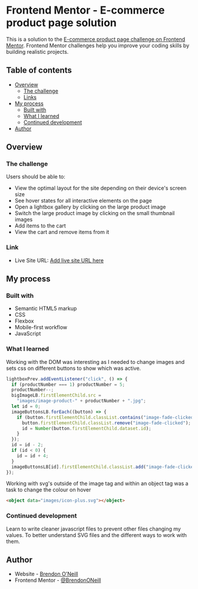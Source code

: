 # Frontend Mentor - E-commerce product page solution

This is a solution to the [E-commerce product page challenge on Frontend Mentor](https://www.frontendmentor.io/challenges/ecommerce-product-page-UPsZ9MJp6). Frontend Mentor challenges help you improve your coding skills by building realistic projects.

## Table of contents

- [Overview](#overview)
  - [The challenge](#the-challenge)
  - [Links](#links)
- [My process](#my-process)
  - [Built with](#built-with)
  - [What I learned](#what-i-learned)
  - [Continued development](#continued-development)
- [Author](#author)


## Overview

### The challenge

Users should be able to:

- View the optimal layout for the site depending on their device's screen size
- See hover states for all interactive elements on the page
- Open a lightbox gallery by clicking on the large product image
- Switch the large product image by clicking on the small thumbnail images
- Add items to the cart
- View the cart and remove items from it

### Link

- Live Site URL: [Add live site URL here](https://brendononeill.github.io/Frontend-Mentor/)

## My process

### Built with

- Semantic HTML5 markup
- CSS
- Flexbox
- Mobile-first workflow
- JavaScript

### What I learned

Working with the DOM was interesting as I needed to change images and sets css on different buttons to show which was active.

```js
lightboxPrev.addEventListener("click", () => {
  if (productNumber === 1) productNumber = 5;
  productNumber--;
  bigImageLB.firstElementChild.src =
    "images/image-product-" + productNumber + ".jpg";
  let id = 0;
  imageButtonsLB.forEach((button) => {
    if (button.firstElementChild.classList.contains("image-fade-clicked")) {
      button.firstElementChild.classList.remove("image-fade-clicked");
      id = Number(button.firstElementChild.dataset.id);
    }
  });
  id = id - 2;
  if (id < 0) {
    id = id + 4;
  }
  imageButtonsLB[id].firstElementChild.classList.add("image-fade-clicked");
});
```

Working with svg's outside of the image tag and within an object tag was a task to change the colour on hover

```html
<object data="images/icon-plus.svg"></object>
```

### Continued development

Learn to write cleaner javascript files to prevent other files changing my values.
To better understand SVG files and the different ways to work with them.

## Author

- Website - [Brendon O'Neill](https://brendononeill.github.io/Portfolio-Revamp/)
- Frontend Mentor - [@BrendonONeill](https://www.frontendmentor.io/profile/BrendonONeill)
